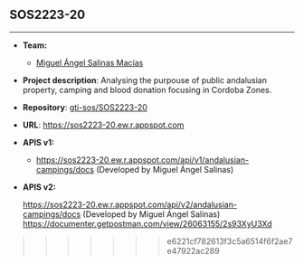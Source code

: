 
## SOS2223-20
--------------------------

- **Team:**
   - [Miguel Ángel Salinas Macías](https://github.com/salinosaso)

- **Project description**: Analysing the purpouse of public andalusian property, camping and blood donation focusing in Cordoba Zones.
- **Repository**: [gti-sos/SOS2223-20](https://github.com/gti-sos/SOS2223-20)
- **URL**: https://sos2223-20.ew.r.appspot.com
- **APIS v1:**
   - https://sos2223-20.ew.r.appspot.com/api/v1/andalusian-campings/docs (Developed by Miguel Ángel Salinas)

- **APIS v2:**

   https://sos2223-20.ew.r.appspot.com/api/v2/andalusian-campings/docs (Developed by Miguel Ángel Salinas)
   https://documenter.getpostman.com/view/26063155/2s93XyU3Xd
   
>>>>>>> e6221cf782613f3c5a6514f6f2ae7e47922ac289
